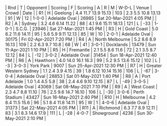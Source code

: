 | Rnd | T | Opponent | Scoring | F | Scoring | A | R | M | W-D-L | Venue | Crowd | Date |
| R1 | H | Geelong | 4.4 11.7 13.9 15.13  | 103 | 2.3 5.5 10.8 13.13  | 91 | W | 12 | 1-0-0 | Adelaide Oval |  26985 | Sat 20-Mar-2021 4:05 PM |
| R2 | A | Sydney | 3.2 4.6 6.14 11.22  | 88 | 4.1 9.6 15.11 18.13  | 121 | L | -33 | 1-0-1 | S.C.G. |  23946 | Sat 27-Mar-2021 1:45 PM |
| R3 | H | Gold Coast | 5.0 8.2 11.6 14.11  | 95 | 5.6 5.9 9.11 12.13  | 85 | W | 10 | 2-0-1 | Adelaide Oval |  30175 | Fri 02-Apr-2021 7:20 PM |
| R4 | A | North Melbourne | 5.2 8.6 8.9 16.13  | 109 | 2.2 6.3 9.7 10.8  | 68 | W | 41 | 3-0-1 | Docklands |  13479 | Sun 11-Apr-2021 1:10 PM |
| R5 | H | Fremantle | 2.1 5.5 8.6 11.6  | 72 | 2.1 3.5 8.7 12.12  | 84 | L | -12 | 3-0-2 | Adelaide Oval |  31454 | Sun 18-Apr-2021 12:40 PM |
| R6 | A | Hawthorn | 4.0 14.0 16.1 16.3  | 99 | 5.2 9.5 13.6 15.12  | 102 | L | -3 | 3-0-3 | York Park |  9007 | Sun 25-Apr-2021 12:30 PM |
| R7 | H | Greater Western Sydney | 1.1 2.4 3.9 4.15  | 39 | 1.8 6.12 10.14 15.16  | 106 | L | -67 | 3-0-4 | Adelaide Oval |  28853 | Sat 01-May-2021 1:40 PM |
| R8 | A | Port Adelaide | 1.0 1.4 4.5 5.8  | 38 | 2.4 4.6 9.10 12.15  | 87 | L | -49 | 3-0-5 | Adelaide Oval |  43069 | Sat 08-May-2021 7:10 PM |
| R9 | A | West Coast | 2.3 4.7 8.8 11.10  | 76 | 2.5 9.6 14.7 16.10  | 106 | L | -30 | 3-0-6 | Perth Stadium |  43427 | Sun 16-May-2021 2:40 PM |
| R10 | H | Melbourne | 4.2 8.4 11.5 15.6  | 96 | 5.1 8.4 11.8 14.11  | 95 | W | 1 | 4-0-6 | Adelaide Oval |  31373 | Sat 22-May-2021 4:05 PM |
| R11 | A | Richmond | 6.3 7.7 8.9 12.11  | 83 | 3.1 8.3 14.6 17.9  | 111 | L | -28 | 4-0-7 | Showground |  4236 | Sun 30-May-2021 2:10 PM |